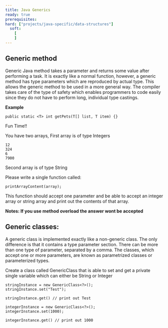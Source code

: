 ```yaml
---
title: Java Generics
ready: true
prerequisites:
hard: ["projects/java-specific/data-structures"]
  soft:
    [
    ]
---
```


## Generic method 
Generic Java method takes a parameter and returns some value after performing a task. It is exactly like a normal function, however, a generic method has type parameters which are reproduced by actual type. This allows the generic method to be used in a more general way. The compiler takes care of the type of safety which enables programmers to code easily since they do not have to perform long, individual type castings.

**Example**

```
public static <T> int getPets(T[] list, T item) {}
```

Fun Time!!

You have two arrays,
First array is of type Integers
```
12
324
6
7900
```
Second array is of type String

Please write a single function called:

```
printArrayContent(array);
```

This function should accept one parameter and be able to accept an integer array or string array and print out the contents of that array.

**Notes: If you use method overload the answer wont be accepted**

## Generic classes: 

A generic class is implemented exactly like a non-generic class. The only difference is that it contains a type parameter section. There can be more than one type of parameter, separated by a comma. The classes, which accept one or more parameters, ​are known as parametrized classes or parameterized types.

Create a class called GenericClass that is able to set and get a private single variable which can either be String or Integer

```
stringInstance = new GenericClass<?>();
stringInstance.set("Test");

stringInstance.get() // print out Test

integerInstance = new GenericClass<?>();
integerInstance.set(1000);

integerInstance.get() // print out 1000

```
